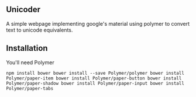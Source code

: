 Unicoder
--------

A simple webpage implementing google's material using polymer to  convert text
to unicode equivalents.


Installation
------------

You'll need Polymer 

`
npm install bower
bower install --save Polymer/polymer
bower install Polymer/paper-item
bower install Polymer/paper-button
bower install Polymer/paper-shadow
bower install Polymer/paper-input
bower install Polymer/paper-tabs
`
